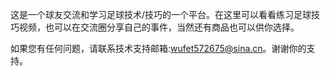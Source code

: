 这是一个球友交流和学习足球技术/技巧的一个平台。在这里可以看看练习足球技巧视频，也可以在交流圈分享自己的事件，当然还有商品也可以供你选择。

如果您有任何问题，请联系技术支持邮箱:wufet572675@sina.cn。谢谢你的支持。
